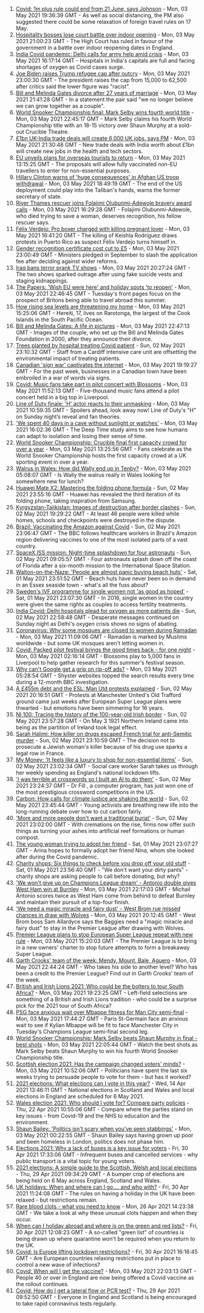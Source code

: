 1. [Covid: 1m plus rule could end from 21 June, says Johnson](https://www.bbc.co.uk/news/uk-56973274) - Mon, 03 May 2021 19:36:39 GMT - As well as social distancing, the PM also suggested there could be some relaxation of foreign travel rules on 17 May.
2. [Hospitality bosses lose court battle over indoor opening](https://www.bbc.co.uk/news/business-56974835) - Mon, 03 May 2021 21:00:23 GMT - The High Court has ruled in favour of the government in a battle over indoor reopening dates in England.
3. [India Covid pandemic: Delhi calls for army help amid crisis](https://www.bbc.co.uk/news/world-asia-india-56972286) - Mon, 03 May 2021 16:17:14 GMT - Hospitals in India's capitals are full and facing shortages of oxygen as Covid cases surge.
4. [Joe Biden raises Trump refugee cap after outcry](https://www.bbc.co.uk/news/world-us-canada-56975402) - Mon, 03 May 2021 23:00:30 GMT - The president raises the cap from 15,000 to 62,500 after critics said the lower figure was "racist".
5. [Bill and Melinda Gates divorce after 27 years of marriage](https://www.bbc.co.uk/news/world-us-canada-56975466) - Mon, 03 May 2021 21:41:28 GMT - In a statement the pair said "we no longer believe we can grow together as a couple".
6. [World Snooker Championship final: Mark Selby wins fourth world title](https://www.bbc.co.uk/sport/snooker/56972835) - Mon, 03 May 2021 22:45:17 GMT - Mark Selby claims his fourth World Championship title with an 18-15 victory over Shaun Murphy at a sold-out Crucible Theatre.
7. [£1bn UK-India trade deals will create 6,000 UK jobs, says PM](https://www.bbc.co.uk/news/business-56974831) - Mon, 03 May 2021 21:30:48 GMT - New trade deals with India worth about £1bn will create new jobs in the health and tech sectors.
8. [EU unveils plans for overseas tourists to return](https://www.bbc.co.uk/news/world-europe-56970398) - Mon, 03 May 2021 13:15:25 GMT - The proposals will allow fully vaccinated non-EU travellers to enter for non-essential purposes.
9. [Hillary Clinton warns of 'huge consequences' in Afghan US troop withdrawal](https://www.bbc.co.uk/news/world-us-canada-56966473) - Mon, 03 May 2021 18:49:19 GMT - The end of the US deployment could play into the Taliban's hands, warns the former secretary of state.
10. [River Thames rescuer joins Folajimi Olubunmi-Adewole bravery award calls](https://www.bbc.co.uk/news/uk-england-london-56973242) - Mon, 03 May 2021 16:29:28 GMT - Folajimi Olubunmi-Adewole, who died trying to save a woman, deserves recognition, his fellow rescuer says.
11. [Félix Verdejo: Pro boxer charged with killing pregnant lover](https://www.bbc.co.uk/news/world-us-canada-56972939) - Mon, 03 May 2021 16:41:20 GMT - The killing of Keishla Rodríguez draws protests in Puerto Rico as suspect Félix Verdejo turns himself in.
12. [Gender recognition certificate cost cut to £5](https://www.bbc.co.uk/news/uk-56972195) - Mon, 03 May 2021 23:00:49 GMT - Ministers pledged in September to slash the application fee after deciding against wider reforms.
13. [Iraq bans terror prank TV shows](https://www.bbc.co.uk/news/world-middle-east-56973968) - Mon, 03 May 2021 20:27:24 GMT - The two shows sparked outrage after using fake suicide vests and staging kidnappings.
14. [The Papers: 'Wish EU were here' and holiday spots 'to reopen'](https://www.bbc.co.uk/news/blogs-the-papers-56975341) - Mon, 03 May 2021 22:46:45 GMT - Tuesday's front pages focus on the prospect of Britons being able to travel abroad this summer.
15. [How rising sea levels are threatening my home](https://www.bbc.co.uk/news/world-asia-56853156) - Mon, 03 May 2021 15:25:06 GMT - Hereiti, 17, lives on Rarotonga, the largest of the Cook Islands in the South Pacific Ocean.
16. [Bill and Melinda Gates: A life in pictures](https://www.bbc.co.uk/news/world-us-canada-56974222) - Mon, 03 May 2021 22:47:13 GMT - Images of the couple, who set up the Bill and Melinda Gates Foundation in 2000, after they announce their divorce.
17. [Trees planted by hospital treating Covid patient](https://www.bbc.co.uk/news/science-environment-56944931) - Sun, 02 May 2021 23:10:32 GMT - Staff from a Cardiff intensive care unit are offsetting the environmental impact of treating patients.
18. [Canadian 'sign war' captivates the internet](https://www.bbc.co.uk/news/world-us-canada-56972907) - Mon, 03 May 2021 19:19:27 GMT - For the past week, businesses in a Canadian town have been embroiled in a war of words via signs.
19. [Covid: Music fans take part in pilot concert with Blossoms](https://www.bbc.co.uk/news/entertainment-arts-56971450) - Mon, 03 May 2021 11:52:13 GMT - Five-thousand music fans attend a pilot concert held in a big top in Liverpool.
20. [Line of Duty finale: 'H' actor reacts to their unmasking](https://www.bbc.co.uk/news/entertainment-arts-56968531) - Mon, 03 May 2021 10:59:35 GMT - Spoilers ahead, look away now! Line of Duty's "H" on Sunday night’s reveal and fan theories.
21. ['We spent 40 days in a cave without sunlight or watches'](https://www.bbc.co.uk/news/world-europe-56970082) - Mon, 03 May 2021 16:02:36 GMT - The Deep Time study aims to see how humans can adapt to isolation and losing their sense of time.
22. [World Snooker Championship: Crucible final first capacity crowd for over a year](https://www.bbc.co.uk/sport/snooker/56970929) - Mon, 03 May 2021 13:25:56 GMT - Fans celebrate as the World Snooker Championship hosts the first capacity crowd at a UK sporting event in over a year.
23. [Walrus in Wales: How did Wally end up in Tenby?](https://www.bbc.co.uk/news/uk-wales-56943032) - Mon, 03 May 2021 05:08:07 GMT - Is Wally the walrus really in Wales looking for somewhere new for lunch?
24. [Huawei Mate X2: Mastering the folding phone formula](https://www.bbc.co.uk/news/technology-56945791) - Sun, 02 May 2021 23:55:16 GMT - Huawei has revealed the third iteration of its folding phone, taking inspiration from Samsung.
25. [Kyrgyzstan-Tajikistan: Images of destruction after border clashes](https://www.bbc.co.uk/news/world-asia-56963998) - Sun, 02 May 2021 19:29:22 GMT - At least 46 people were killed while homes, schools and checkpoints were destroyed in the dispute.
26. [Brazil: Vaccinating the Amazon against Covid](https://www.bbc.co.uk/news/world-latin-america-56949409) - Sun, 02 May 2021 23:06:47 GMT - The BBC follows healthcare workers in Brazil's Amazon region delivering vaccines to one of the most isolated parts of a vast country.
27. [SpaceX ISS mission: Night-time splashdown for four astronauts](https://www.bbc.co.uk/news/world-56962932) - Sun, 02 May 2021 09:05:57 GMT - Four astronauts splash down off the coast of Florida after a six-month mission to the International Space Station.
28. [Walton-on-the-Naze: 'People are almost panic buying beach huts'](https://www.bbc.co.uk/news/uk-england-essex-56901720) - Sat, 01 May 2021 23:51:52 GMT - Beach huts have never been so in demand in an Essex seaside town - what's all the fuss about?
29. [Sweden's IVF programme for single women not 'as good as hoped'](https://www.bbc.co.uk/news/world-europe-56859427) - Sat, 01 May 2021 23:07:30 GMT - In 2016, single women in the country were given the same rights as couples to access fertility treatments.
30. [India Covid: Delhi hospitals plead for oxygen as more patients die](https://www.bbc.co.uk/news/world-asia-india-56940595) - Sun, 02 May 2021 22:58:48 GMT - Desperate messages continued on Sunday night as Delhi's oxygen crisis shows no signs of abating.
31. [Coronavirus: Why some mosques are closed to women during Ramadan](https://www.bbc.co.uk/news/uk-56937289) - Mon, 03 May 2021 11:09:06 GMT - Ramadan is marked by Muslims worldwide - but some UK mosques aren't letting women in.
32. [Covid: Packed pilot festival brings the good times back - for one night](https://www.bbc.co.uk/news/entertainment-arts-56962231) - Mon, 03 May 2021 02:16:14 GMT - Blossoms play to 5,000 fans in Liverpool to help gather research for this summer's festival season.
33. [Why can't Google get a grip on rip-off ads?](https://www.bbc.co.uk/news/technology-56886957) - Mon, 03 May 2021 05:28:54 GMT - Shyster websites topped the search results every time during a 12-month BBC investigation.
34. [A £455m debt and the ESL: Man Utd protests explained](https://www.bbc.co.uk/sport/football/56966096) - Sun, 02 May 2021 20:16:51 GMT - Protests at Manchester United's Old Trafford ground came just weeks after European Super League plans were thwarted - but emotions have been simmering for 16 years.
35. [NI 100: Tracing the history of the 100-year-old Irish border](https://www.bbc.co.uk/news/uk-northern-ireland-56806404) - Sun, 02 May 2021 23:57:28 GMT - On May 3 1921 Northern Ireland came into being as the partition of Ireland took legal effect.
36. [Sarah Halimi: How killer on drugs escaped French trial for anti-Semitic murder](https://www.bbc.co.uk/news/world-europe-56929040) - Sun, 02 May 2021 23:10:59 GMT - The decision not to prosecute a Jewish woman's killer because of his drug use sparks a legal row in France.
37. [My Money: 'It feels like a luxury to shop for non-essential items'](https://www.bbc.co.uk/news/business-56929552) - Sun, 02 May 2021 23:02:34 GMT - Social care worker Sarah takes us through her weekly spending as England's national lockdown lifts.
38. ['I was terrible at crosswords so I built an AI to do them'](https://www.bbc.co.uk/news/technology-56934716) - Sun, 02 May 2021 23:24:37 GMT - Dr Fill , a computer program, has just won one of the most prestigious crossword competitions in the US.
39. [Carbon: How calls for climate justice are shaking the world](https://www.bbc.co.uk/news/science-environment-56941979) - Sun, 02 May 2021 23:45:44 GMT - Young activists are breathing new life into the long-running debate over how to cut carbon fairly.
40. ['More and more people don't want a traditional burial'](https://www.bbc.co.uk/news/business-56926819) - Sun, 02 May 2021 23:02:00 GMT - With cremations on the rise, firms now offer such things as turning your ashes into artificial reef formations or human compost.
41. [The young woman trying to adopt her friend](https://www.bbc.co.uk/news/world-europe-56919234) - Sat, 01 May 2021 23:07:27 GMT - Arina hopes to formally adopt her friend Nina, whom she looked after during the Covid pandemic.
42. [Charity shops: Six things to check before you drop off your old stuff](https://www.bbc.co.uk/news/uk-56842698) - Sat, 01 May 2021 23:56:40 GMT - "We don't want your dirty pants" - charity shops are asking people to call before donating, but why?
43. ['We won't give up on Champions League dream' - Antonio double gives West Ham win at Burnley](https://www.bbc.co.uk/sport/football/56883236) - Mon, 03 May 2021 22:17:03 GMT - Michail Antonio scores twice as West Ham come from behind to defeat Burnley and maintain their pursuit of a top-four finish.
44. ['We need a magic miracle and fairy dust' - West Brom rue missed chances in draw with Wolves](https://www.bbc.co.uk/sport/football/56880832) - Mon, 03 May 2021 20:12:45 GMT - West Brom boss Sam Allardyce says the Baggies need a "magic miracle and fairy dust" to stay in the Premier League after drawing with Wolves.
45. [Premier League plans to stop European Super League repeat with new rule](https://www.bbc.co.uk/sport/football/56972776) - Mon, 03 May 2021 15:20:03 GMT - The Premier League is to bring in a new owners' charter to stop future attempts to form a breakaway Super League.
46. [Garth Crooks' team of the week: Mendy, Mount, Bale, Aguero](https://www.bbc.co.uk/sport/football/56973949) - Mon, 03 May 2021 22:44:24 GMT - Who takes his side to another level? Who has been a credit to the Premier League? Find out in Garth Crooks' team of the week.
47. [British and Irish Lions 2021: Who could be the bolters to tour South Africa?](https://www.bbc.co.uk/sport/rugby-union/56964629) - Mon, 03 May 2021 19:23:25 GMT - Left-field selections are something of a British and Irish Lions tradition - who could be a surprise pick for the 2021 tour of South Africa?
48. [PSG face anxious wait over Mbappe fitness for Man City semi-final](https://www.bbc.co.uk/sport/football/56973031) - Mon, 03 May 2021 17:44:27 GMT - Paris St-Germain face an anxious wait to see if Kylian Mbappe will be fit to face Manchester City in Tuesday's Champions League semi-final second leg.
49. [World Snooker Championship: Mark Selby beats Shaun Murphy in final - best shots](https://www.bbc.co.uk/sport/av/snooker/56975791) - Mon, 03 May 2021 22:05:44 GMT - Watch the best shots as Mark Selby beats Shaun Murphy to win his fourth World Snooker Championship title.
50. [Scottish election 2021: Has the campaign changed voters' minds?](https://www.bbc.co.uk/news/uk-scotland-scotland-politics-56969880) - Mon, 03 May 2021 10:52:06 GMT - Politicians have spent the last six weeks trying to persuade people to vote for them - but has it worked?
51. [2021 elections: What elections can I vote in this year?](https://www.bbc.co.uk/news/56129210) - Wed, 14 Apr 2021 13:46:11 GMT - National elections in Scotland and Wales and local elections in England are scheduled for 6 May 2021.
52. [Wales election 2021: Who should I vote for? Compare party policies](https://www.bbc.co.uk/news/uk-wales-politics-56499726) - Thu, 22 Apr 2021 10:55:06 GMT - Compare where the parties stand on key issues - from Covid-19 and the NHS to education and the environment.
53. [Shaun Bailey: 'Politics isn't scary when you've seen stabbings'](https://www.bbc.co.uk/news/uk-england-london-56913497) - Mon, 03 May 2021 00:22:55 GMT - Shaun Bailey says having grown up poor and been homeless in London, politics does not phase him.
54. [Elections 2021: Why a lack of buses is a key issue for voters](https://www.bbc.co.uk/news/uk-england-56827739) - Fri, 30 Apr 2021 17:33:06 GMT - Infrequent buses and cancelled services - why public transport is a vital topic for young voters.
55. [2021 elections: A simple guide to the Scottish, Welsh and local elections](https://www.bbc.co.uk/news/uk-politics-56286643) - Thu, 29 Apr 2021 09:34:29 GMT - A bumper crop of elections are being held on 6 May across England, Scotland and Wales.
56. [UK holidays: When and where can I go.... and who with?](https://www.bbc.co.uk/news/explainers-52646738) - Fri, 30 Apr 2021 11:24:08 GMT - The rules on having a holiday in the UK have been relaxed - but restrictions remain.
57. [Rare blood clots - what you need to know](https://www.bbc.co.uk/news/health-56674796) - Mon, 26 Apr 2021 14:23:38 GMT - We take a look at why these unusual clots happen and when they occur.
58. [When can I holiday abroad and where is on the green and red lists?](https://www.bbc.co.uk/news/explainers-52544307) - Fri, 30 Apr 2021 12:08:23 GMT - A so-called "green list" of countries is being drawn up where quarantine won't be required when you return to the UK.
59. [Covid: Is Europe lifting lockdown restrictions?](https://www.bbc.co.uk/news/explainers-53640249) - Fri, 30 Apr 2021 16:16:45 GMT - Are European countries relaxing restrictions put in place to control a new wave of infections?
60. [Covid: When will I get the vaccine?](https://www.bbc.co.uk/news/health-55045639) - Mon, 03 May 2021 22:03:13 GMT - People 40 or over in England are now being offered a Covid vaccine as the rollout continues.
61. [Covid: How do I get a lateral flow or PCR test?](https://www.bbc.co.uk/news/health-51943612) - Thu, 29 Apr 2021 09:52:50 GMT - Everyone in England and Scotland is being encouraged to take rapid coronavirus tests regularly.
